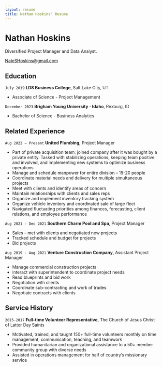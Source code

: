 ```yaml
---
layout: resume
title: Nathan Hoskins' Resume
---
```

# Nathan Hoskins
Diversified Project Manager and Data Analyst.

<div id="webaddress">
<a href="NateSHoskins@gmail.com">NateSHoskins@gmail.com</a>

<!-- https://www.monique.tech/the-art-of-markdown -->


## Education

`July 2019`
__LDS Business College__, Salt Lake City, UT

- Associate of Science - Project Management

`December 2023`
__Brigham Young University - Idaho__, Rexburg, ID

- Bachelor of Science - Business Analytics


## Related Experience
`Aug 2022 – Present`
__United Plumbing__, Project Manager							      

- Part of private acquisition team: joined company after it was bought by a private entity. Tasked with stabilizing operations, keeping team positive and involved, and implementing new systems to optimize business operations
-	Manage and schedule manpower for entire division – 15-20 people
-	Coordinate material needs and delivery for multiple simultaneous projects
-	Meet with clients and identify areas of concern
-	Maintain relationships with clients and sales reps
-	Organize and implement inventory tracking system
-	Organize vehicle inventory and coordinated sale of large fleet
-	Navigated fluctuating priorities among finances, forecasting, client relations, and employee performance

`Aug 2021 - Dec 2021`
__Southern Charm Pool and Spa__, Project Manager

-	Sales – met with clients and negotiated new projects
-	Tracked schedule and budget for projects
-	Bid projects

`Aug 2019 - Aug 2021`
__Venture Construction Company__, Assistant Project Manager

-	Manage commercial construction projects
-	Interact with superintendent to coordinate project needs 
-	Read blueprints and bid work
-	Negotiation with clients
-	Coordinate sub-contracting and work of trades
-	Negotiate contracts with clients

## Service History

`2015-2017`
__Full-time Volunteer Representative__, The Church of Jesus Christ of Latter Day Saints

-	Motivated, trained, and taught 150+ full-time volunteers monthly on time management, communication, teaching, and teamwork
-	Provided humanitarian and organizational assistance to a 50+ member community group with diverse needs
-	Assisted in operations management for half of country’s missionary service

<!-- ### Footer

Last updated: July 2023 -->


